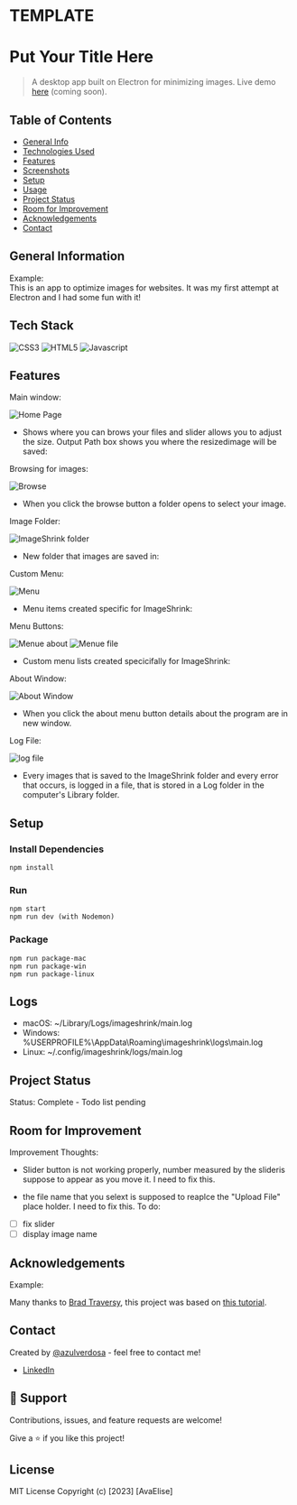 # TEMPLATE

# Put Your Title Here

> A desktop app built on Electron for minimizing images. Live demo [here](http://demoexamplecomingsoon.com 'Not a real link') (coming soon).

## Table of Contents

- [General Info](#general-information)
- [Technologies Used](#technologies-used)
- [Features](#features)
- [Screenshots](#screenshots)
- [Setup](#setup)
- [Usage](#usage)
- [Project Status](#project-status)
- [Room for Improvement](#room-for-improvement)
- [Acknowledgements](#acknowledgements)
- [Contact](#contact)

## General Information

Example: <br/>
This is an app to optimize images for websites. It was my first attempt at Electron and I had some fun with it!

## Tech Stack

![CSS3](https://img.shields.io/badge/CSS3-1572B6.svg?style=for-the-badge&logo=CSS3&logoColor=white)
![HTML5](https://img.shields.io/badge/HTML5-E34F26.svg?style=for-the-badge&)
![Javascript](https://img.shields.io/badge/JavaScript-F7DF1E.svg?style=for-the-badge&logo=JavaScript&logoColor=black)

## Features

Main window:

![Home Page](assets/screenshots/homepage.png 'Home Page')

- Shows where you can brows your files and slider allows you to adjust the size. Output Path box shows you where the resizedimage will be saved:

Browsing for images:

![Browse](assets/screenshots/browsebuttonaction.png 'Home Page')

- When you click the browse button a folder opens to select your image.

Image Folder:

![ImageShrink folder](assets/screenshots/imageshrinkfile.png 'Home Page')

- New folder that images are saved in:

Custom Menu:

![Menu](assets/screenshots/custommenu.png 'Home Page')

- Menu items created specific for ImageShrink:

Menu Buttons:

![Menue about](assets/screenshots/customabout.png 'Home Page')
![Menue file](assets/screenshots/customfilemenu.png 'Home Page')

- Custom menu lists created specicifally for ImageShrink:

About Window:

![About Window](assets/screenshots/aboutwindow.png 'Home Page')

- When you click the about menu button details about the program are in new window.

Log File:

![log file](assets/screenshots/logfile.png 'Home Page')

- Every images that is saved to the ImageShrink folder and every error that occurs, is logged in a file, that is stored in a Log folder in the computer's Library folder.

## Setup

### Install Dependencies

```
npm install
```

### Run

```
npm start
npm run dev (with Nodemon)
```

### Package

```
npm run package-mac
npm run package-win
npm run package-linux
```

## Logs

- macOS: ~/Library/Logs/imageshrink/main.log
- Windows: %USERPROFILE%\AppData\Roaming\imageshrink\logs\main.log
- Linux: ~/.config/imageshrink/logs/main.log

## Project Status

Status: Complete - Todo list pending

## Room for Improvement

Improvement Thoughts:

- Slider button is not working properly, number measured by the slideris suppose to appear as you move it. I need to fix this.

- the file name that you selext is supposed to reaplce the "Upload File" place holder. I need to fix this.
  To do:

- [ ] fix slider
- [ ] display image name

## Acknowledgements

Example:

Many thanks to [Brad Traversy](https://www.traversymedia.com/), this project was based on [this tutorial](https://www.udemy.com/course/electron-from-scratch/).

## Contact

Created by [@azulverdosa](ellemocambo@gmail.com) - feel free to contact me!

- [LinkedIn](https://www.linkedin.com/in/avatorre/ 'linked')

## 🤝 Support

Contributions, issues, and feature requests are welcome!

Give a ⭐️ if you like this project!

## License

MIT License Copyright (c) [2023] [AvaElise]
